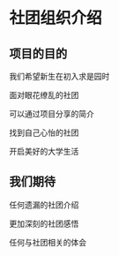 # 社团组织介绍
## 项目的目的
我们希望新生在初入求是园时

面对眼花缭乱的社团

可以通过项目分享的简介

找到自己心怡的社团

开启美好的大学生活

## 我们期待
任何遗漏的社团介绍

更加深刻的社团感悟

任何与社团相关的体会
